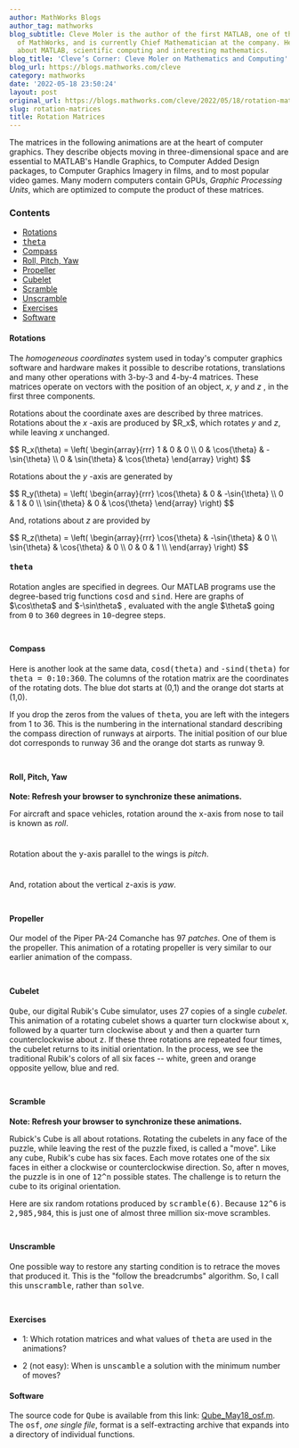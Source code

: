 ```yaml
---
author: MathWorks Blogs
author_tag: mathworks
blog_subtitle: Cleve Moler is the author of the first MATLAB, one of the founders
  of MathWorks, and is currently Chief Mathematician at the company. He writes here
  about MATLAB, scientific computing and interesting mathematics.
blog_title: 'Cleve’s Corner: Cleve Moler on Mathematics and Computing'
blog_url: https://blogs.mathworks.com/cleve
category: mathworks
date: '2022-05-18 23:50:24'
layout: post
original_url: https://blogs.mathworks.com/cleve/2022/05/18/rotation-matrices/?s_tid=feedtopost
slug: rotation-matrices
title: Rotation Matrices
---
```


<div class="content"><!--introduction--><p>The  matrices in the following animations are at the heart of computer graphics. They describe objects moving in three-dimensional space and are essential to MATLAB's Handle Graphics, to Computer Added Design packages, to Computer Graphics Imagery in films, and to most popular video games. Many modern computers contain GPUs, <i>Graphic Processing Units</i>, which are optimized to compute the product of these matrices.</p>
<!--/introduction--><h3>Contents</h3><div><ul><li><a href="https://feeds.feedburner.com/mathworks/moler#3a6da3e1-6503-4ec5-aab8-a13b4a419218">Rotations</a></li><li><a href="https://feeds.feedburner.com/mathworks/moler#c80c5877-8380-4b82-a0b8-3fb8fd146dcf"><tt>theta</tt></a></li><li><a href="https://feeds.feedburner.com/mathworks/moler#2f2feaa8-2ff1-436c-ba43-62fbf44a95f4">Compass</a></li><li><a href="https://feeds.feedburner.com/mathworks/moler#75ba0607-fc08-40cf-b038-e2e9ddf4d2ba">Roll, Pitch, Yaw</a></li><li><a href="https://feeds.feedburner.com/mathworks/moler#819e8a6b-9508-4efb-a12a-1b7d57015db2">Propeller</a></li><li><a href="https://feeds.feedburner.com/mathworks/moler#ca750655-1342-4eda-bf54-d721058acc24">Cubelet</a></li><li><a href="https://feeds.feedburner.com/mathworks/moler#48892ff7-e295-4784-9282-e149dbd41697">Scramble</a></li><li><a href="https://feeds.feedburner.com/mathworks/moler#6f09e9ca-8a4e-4df4-a894-3ce2a082d8dc">Unscramble</a></li><li><a href="https://feeds.feedburner.com/mathworks/moler#19f99287-c2df-4589-a762-4410ffa64eb9">Exercises</a></li><li><a href="https://feeds.feedburner.com/mathworks/moler#fa106610-d1c0-4b93-9ea4-c3ee6136fb40">Software</a></li></ul></div>
<h4>Rotations<a name="3a6da3e1-6503-4ec5-aab8-a13b4a419218"></a></h4><p>The <i>homogeneous coordinates</i> system used in today's computer graphics software and hardware makes it possible to describe rotations, translations and many other operations with 3-by-3 and 4-by-4 matrices. These matrices operate on vectors with the position of an object, <i>x</i>, <i>y</i> and <i>z</i> , in the first three components.</p>
<p>Rotations about the coordinate axes are described by three matrices. Rotations about the <i>x</i> -axis are produced by $R_x$, which rotates <i>y</i> and <i>z</i>, while leaving <i>x</i> unchanged.</p>
<p>$$ R_x(\theta) = \left( \begin{array}{rrr}
  1  &amp;             0  &amp;              0   \\
  0  &amp;  \cos{\theta}  &amp;  -\sin{\theta}   \\
  0  &amp;  \sin{\theta}  &amp;   \cos{\theta}
  \end{array}  \right) $$</p>
<p>Rotations about the <i>y</i> -axis are generated by</p>
<p>$$ R_y(\theta) = \left( \begin{array}{rrr}
  \cos{\theta}  &amp;              0  &amp; -\sin{\theta}  \\
             0  &amp;              1  &amp;             0  \\
  \sin{\theta}  &amp;              0  &amp;  \cos{\theta}
  \end{array}  \right) $$</p>
<p>And, rotations about <i>z</i> are provided by</p>
<p>$$ R_z(\theta) = \left( \begin{array}{rrr}
  \cos{\theta}  &amp; -\sin{\theta}  &amp;  0  \\
  \sin{\theta}  &amp;  \cos{\theta}  &amp;  0  \\
             0  &amp;             0  &amp;  1  \\
  \end{array}  \right) $$</p>
<h4><tt>theta</tt><a name="c80c5877-8380-4b82-a0b8-3fb8fd146dcf"></a></h4><p>Rotation angles are specified in degrees. Our MATLAB programs use the degree-based trig functions <tt>cosd</tt> and <tt>sind</tt>. Here are graphs of  $\cos\theta$  and  $-\sin\theta$ ,  evaluated with the angle  $\theta$  going from <tt>0</tt> to <tt>360</tt> degrees in <tt>10</tt>-degree steps.</p>
<p><img alt="" hspace="5" src="http://blogs.mathworks.com/cleve/files/cos_sin.gif" vspace="5" /> </p>
<h4>Compass<a name="2f2feaa8-2ff1-436c-ba43-62fbf44a95f4"></a></h4><p>Here is another look at the same data, <tt>cosd(theta)</tt> and <tt>-sind(theta)</tt> for <tt>theta = 0:10:360</tt>. The columns of the rotation matrix are the coordinates of the rotating dots.  The blue dot starts at (0,1) and the orange dot starts at (1,0).</p>
<p>If you drop the  zeros from the values of <tt>theta</tt>, you are left with the integers from 1 to 36.  This is the numbering in the international standard describing the  compass direction of runways at airports.  The initial position of our blue dot corresponds to runway 36 and the orange dot starts as runway 9.</p>
<p><img alt="" hspace="5" src="http://blogs.mathworks.com/cleve/files/compass.gif" vspace="5" /> </p>
<h4>Roll, Pitch, Yaw<a name="75ba0607-fc08-40cf-b038-e2e9ddf4d2ba"></a></h4><p><b>Note: Refresh your browser to synchronize these animations.</b></p>
<p>For aircraft and space vehicles, rotation around the <tt>x</tt>-axis from nose to tail is known as <i>roll</i>.</p>
<p><img alt="" hspace="5" src="http://blogs.mathworks.com/cleve/files/roll.gif" vspace="5" /> </p>
<p>Rotation about the <tt>y</tt>-axis parallel to the wings is <i>pitch</i>.</p>
<p><img alt="" hspace="5" src="http://blogs.mathworks.com/cleve/files/pitch.gif" vspace="5" /> </p>
<p>And, rotation about the vertical <tt>z</tt>-axis is <i>yaw</i>.</p>
<p><img alt="" hspace="5" src="http://blogs.mathworks.com/cleve/files/yaw.gif" vspace="5" /> </p>
<h4>Propeller<a name="819e8a6b-9508-4efb-a12a-1b7d57015db2"></a></h4><p>Our model of the Piper PA-24 Comanche has 97 <i>patches</i>. One of them is the propeller. This animation of a rotating propeller is very similar to our earlier animation of the compass.</p>
<p><img alt="" hspace="5" src="http://blogs.mathworks.com/cleve/files/propeller.gif" vspace="5" /> </p>
<h4>Cubelet<a name="ca750655-1342-4eda-bf54-d721058acc24"></a></h4><p><tt>Qube</tt>, our digital Rubik's Cube simulator, uses 27 copies of a  single <i>cubelet</i>.  This animation of a rotating cubelet shows a quarter turn clockwise about <tt>x</tt>, followed by a quarter turn clockwise about  <tt>y</tt> and then a quarter turn counterclockwise about <tt>z</tt>. If these three rotations are repeated four times, the  cubelet returns to its initial orientation. In the process, we see the traditional Rubik's colors of all six faces -- white, green and orange opposite yellow, blue and red.</p>
<p><img alt="" hspace="5" src="http://blogs.mathworks.com/cleve/files/cubelet.gif" vspace="5" /> </p>
<h4>Scramble<a name="48892ff7-e295-4784-9282-e149dbd41697"></a></h4><p><b>Note: Refresh your browser to synchronize these animations.</b></p>
<p>Rubick's Cube is all about rotations.  Rotating the cubelets in any face of the puzzle, while leaving the rest of the puzzle fixed, is called a "move".  Like any cube, Rubik's cube has six faces. Each move rotates one of the six faces in either a clockwise or counterclockwise direction. So, after <tt>n</tt> moves, the puzzle is in one of <tt>12^n</tt> possible states.  The challenge is to return the cube to its original orientation.</p>
<p>Here are six random rotations produced by <tt>scramble(6)</tt>. Because <tt>12^6</tt> is <tt>2,985,984</tt>, this is just one of almost three million six-move scrambles.</p>
<p><img alt="" hspace="5" src="http://blogs.mathworks.com/cleve/files/scramble.gif" vspace="5" /> </p>
<h4>Unscramble<a name="6f09e9ca-8a4e-4df4-a894-3ce2a082d8dc"></a></h4><p>One possible way to restore any starting condition is to retrace the moves that produced it.  This is the "follow the breadcrumbs" algorithm. So, I call this <tt>unscramble</tt>, rather than <tt>solve</tt>.</p>
<p><img alt="" hspace="5" src="http://blogs.mathworks.com/cleve/files/unscramble.gif" vspace="5" /> </p>
<h4>Exercises<a name="19f99287-c2df-4589-a762-4410ffa64eb9"></a></h4><div><ul><li>1: Which rotation matrices and what values of <tt>theta</tt> are used      in the animations?</li></ul></div>
<div><ul><li>2 (not easy): When is <tt>unscamble</tt>  a solution with the      minimum number of moves?</li></ul></div>
<h4>Software<a name="fa106610-d1c0-4b93-9ea4-c3ee6136fb40"></a></h4><p>The source code for <tt>Qube</tt> is available from this link: <a href="https://blogs.mathworks.com/cleve/files/Qube_May18_osf.m">Qube_May18_osf.m</a>. The <tt>osf</tt>, <i>one single file</i>,  format is a self-extracting archive that expands into a directory of individual functions.</p>
<!-- 
    function grabCode_fac94086e84b4ca1b5df2dbc8d19f63c() {
        // Remember the title so we can use it in the new page
        title = document.title;

        // Break up these strings so that their presence
        // in the Javascript doesn't mess up the search for
        // the MATLAB code.
        t1='fac94086e84b4ca1b5df2dbc8d19f63c ' + '##### ' + 'SOURCE BEGIN' + ' #####';
        t2='##### ' + 'SOURCE END' + ' #####' + ' fac94086e84b4ca1b5df2dbc8d19f63c';
    
        b=document.getElementsByTagName('body')[0];
        i1=b.innerHTML.indexOf(t1)+t1.length;
        i2=b.innerHTML.indexOf(t2);
 
        code_string = b.innerHTML.substring(i1, i2);
        code_string = code_string.replace(/REPLACE_WITH_DASH_DASH/g,'--');

        // Use /x3C/g instead of the less-than character to avoid errors 
        // in the XML parser.
        // Use '\x26#60;' instead of '<' so that the XML parser
        // doesn't go ahead and substitute the less-than character. 
        code_string = code_string.replace(/\x3C/g, '\x26#60;');

        copyright = 'Copyright 2022 The MathWorks, Inc.';

        w = window.open();
        d = w.document;
        d.write('<pre>\n');
        d.write(code_string);

        // Add copyright line at the bottom if specified.
        if (copyright.length > 0) {
            d.writeln('');
            d.writeln('%%');
            if (copyright.length > 0) {
                d.writeln('% _' + copyright + '_');
            }
        }

        d.write('</pre>\n');

        d.title = title + ' (MATLAB code)';
        d.close();
    }   
     --><p style="text-align: right; font-size: xx-small; font-weight: lighter; font-style: italic; color: gray;"><br /><a href=""><span style="font-size: x-small; font-style: italic;">Get 
      the MATLAB code <noscript>(requires JavaScript)</noscript></span></a><br /><br />
      Published with MATLAB&reg; R2022a<br /></p>
</div>
<!--
fac94086e84b4ca1b5df2dbc8d19f63c ##### SOURCE BEGIN #####
%% Rotation Matrices
% The  matrices in the following animations
% are at the heart of computer graphics.
% They describe objects moving in three-dimensional
% space and are essential to MATLAB's Handle Graphics,
% to Computer Added Design packages, 
% to Computer Graphics Imagery in films,
% and to most popular video games.
% Many modern computers 
% contain GPUs, _Graphic Processing Units_, which are
% optimized to compute the product of these matrices.

%% Rotations
% The _homogeneous coordinates_ system used in today's 
% computer graphics software and hardware
% makes it possible to describe rotations, translations
% and many other operations with 3-by-3 and 4-by-4 matrices.
% These matrices operate on vectors with the position of an object,
% _x_, _y_ and _z_ , in the first three components.
%
% Rotations about the coordinate axes are described by three matrices.
% Rotations about the _x_ -axis are produced by $R_x$, which
% rotates _y_ and _z_, while leaving _x_ unchanged.
%
% $$ R_x(\theta) = \left( \begin{array}{rrr}
%   1  &             0  &              0   \\
%   0  &  \cos{\theta}  &  -\sin{\theta}   \\
%   0  &  \sin{\theta}  &   \cos{\theta}   
%   \end{array}  \right) $$
%   
% Rotations about the _y_ -axis are generated by
%
% $$ R_y(\theta) = \left( \begin{array}{rrr}
%   \cos{\theta}  &              0  & -\sin{\theta}  \\
%              0  &              1  &             0  \\
%   \sin{\theta}  &              0  &  \cos{\theta}   
%   \end{array}  \right) $$
%
% And, rotations about _z_ are provided by
%
% $$ R_z(\theta) = \left( \begin{array}{rrr}
%   \cos{\theta}  & -\sin{\theta}  &  0  \\
%   \sin{\theta}  &  \cos{\theta}  &  0  \\ 
%              0  &             0  &  1  \\
%   \end{array}  \right) $$
%

%% |theta|
% Rotation angles are specified in degrees. Our MATLAB programs
% use the degree-based trig functions |cosd| and |sind|.
% Here are graphs of  $\cos\theta$  and  $-\sin\theta$ ,  evaluated with
% the angle  $\theta$  going from |0| to |360| degrees
% in |10|-degree steps.
%
% <<cos_sin.gif>>
%

%% Compass
% Here is another look at the same data, |cosd(theta)| and 
% |-sind(theta)| for |theta = 0:10:360|.
% The columns of the rotation matrix are the coordinates of 
% the rotating dots.  The blue dot starts at (0,1) and the
% orange dot starts at (1,0).
%
% If you drop the  zeros from the values of |theta|, you are
% left with the integers from 1 to 36.  This is the numbering in the
% international standard describing the  compass direction of runways
% at airports.  The initial position of our blue dot corresponds to 
% runway 36 and the orange dot starts as runway 9.
%  
% <<compass.gif>>
%

%% Roll, Pitch, Yaw
% *Note: Refresh your browser to synchronize these animations.*
%
% For aircraft and space vehicles, rotation around
% the |x|-axis from nose to tail is known as _roll_.
%
% <<roll.gif>>
%
% Rotation about the |y|-axis parallel to the wings is _pitch_.
%
% <<pitch.gif>>
%
% And, rotation about the vertical |z|-axis is _yaw_.
%
% <<yaw.gif>>
%

%% Propeller
% Our model of the Piper PA-24 Comanche has 97 _patches_.
% One of them is the propeller.
% This animation of a rotating propeller is very similar to our
% earlier animation of the compass.
%
% <<propeller.gif>>
%

%% Cubelet
% |Qube|, our digital Rubik's Cube simulator, uses 27 copies
% of a  single _cubelet_.  This animation of a rotating cubelet
% shows a quarter turn clockwise about |x|, followed by a quarter 
% turn clockwise about  |y| and then a quarter turn counterclockwise 
% about |z|. If these three rotations are repeated four times,
% the  cubelet returns to its initial orientation.
% In the process, we see the traditional Rubik's colors of all
% six faces REPLACE_WITH_DASH_DASH white, green and orange opposite yellow, blue and red.
%
% <<cubelet.gif>>

%% Scramble
% *Note: Refresh your browser to synchronize these animations.*
%
% Rubick's Cube is all about rotations.  Rotating the cubelets in any
% face of the puzzle, while leaving the rest of the puzzle fixed,
% is called a "move".  Like any cube, Rubik's cube has six faces.
% Each move rotates one of the six faces in either a clockwise or
% counterclockwise direction. So, after |n| moves, the puzzle is in one
% of |12^n| possible states.  The challenge is to return the cube
% to its original orientation.
%
% Here are six random rotations produced by |scramble(6)|.
% Because |12^6| is |2,985,984|,
% this is just one of almost three million six-move scrambles.
%
% <<scramble.gif>>
%

%% Unscramble
% One possible way to restore any starting condition is to retrace the
% moves that produced it.  This is the "follow the breadcrumbs" algorithm.
% So, I call this |unscramble|, rather than |solve|.
%
% <<unscramble.gif>>
%

%% Exercises
% * 1: Which rotation matrices and what values of |theta| are used 
%      in the animations?
%
% * 2 (not easy): When is |unscamble|  a solution with the
%      minimum number of moves? 

%% Software
% The source code for |Qube| is available from this link:
% <https://blogs.mathworks.com/cleve/files/Qube_May18_osf.m 
% Qube_May18_osf.m>.
% The |osf|, _one single file_,  format is a self-extracting archive
% that expands into a directory of individual functions.


##### SOURCE END ##### fac94086e84b4ca1b5df2dbc8d19f63c
-->